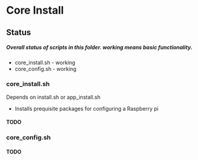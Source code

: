 # Core Install

## Status 
##### Overall status of scripts in this folder. working means basic functionality.
* core_install.sh - working
* core_config.sh - working

### core_install.sh
Depends on install.sh or app_install.sh
* Installs prequisite packages for configuring a Raspberry pi

#### TODO

### core_config.sh

#### TODO
